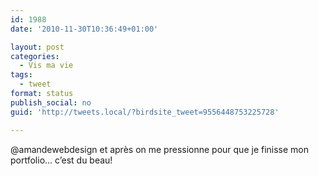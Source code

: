 ```yaml
---
id: 1988
date: '2010-11-30T10:36:49+01:00'

layout: post
categories:
  - Vis ma vie
tags:
  - tweet
format: status
publish_social: no
guid: 'http://tweets.local/?birdsite_tweet=9556448753225728'

---
```


@amandewebdesign et après on me pressionne pour que je finisse mon portfolio… c’est du beau!